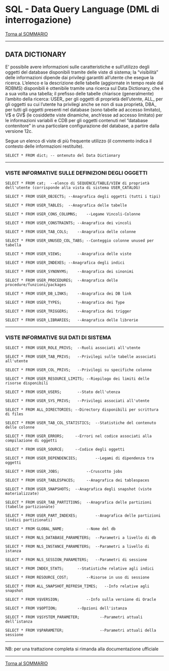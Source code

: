 # SQL - Data Query Language (DML di interrogazione)

[Torna al SOMMARIO](https://github.com/pmarconcini/DB_Oracle_Corso_Base/blob/master/000_sommario.md)

-----------------------------------
## DATA DICTIONARY

E’ possibile avere informazioni sulle caratteristiche e sull’utilizzo degli oggetti del database disponibili tramite delle viste di sistema; la “visibilità” delle informazioni dipende dai privilegi garantiti all’utente che esegue la ricerca.
L’elenco e la descrizione delle tabelle (aggiornate in tempo reale dal RDBMS) disponibili è ottenibile tramite una ricerca sul Data Dictionary, che è a sua volta una tabella; il prefisso delle tabelle chiarisce (generalmente) l’ambito della ricerca: USER_ per gli oggetti di proprietà dell’utente, ALL_ per gli oggetti su cui l’utente ha privilegi anche se non di sua proprietà, DBA_ per tutti gli oggetti presenti nel database (sono tabelle ad accesso limitato), V$ e GV$ (le cosiddette viste dinamiche, anch’esse ad accesso limitato) per le informazioni variabili e CDB per gli oggetti contenuti nel “database contenitore” in una particolare configurazione del database, a partire dalla versione 12c.

Segue un elenco di viste di più frequente utilizzo (il commento indica il contesto delle informazioni restituite).

	SELECT * FROM dict; -- ontenuto del Data Dictionary
 
-----------------------------------
### VISTE INFORMATIVE SULLE DEFINIZIONI DEGLI OGGETTI

	SELECT * FROM cat; 	--elenco di SEQUENCE/TABLE/VIEW di proprietà dell'utente (corrisponde alla vista di sistema USER_CATALOG)

	SELECT * FROM USER_OBJECTS;	--Anagrafica degli oggetti (tutti i tipi)

	SELECT * FROM USER_TABLES;	--Anagrafica delle tabelle

	SELECT * FROM USER_CONS_COLUMNS;	--Legame Vincoli-Colonne

	SELECT * FROM USER_CONSTRAINTS;	--Anagrafica dei vincoli

	SELECT * FROM USER_TAB_COLS;	--Anagrafica delle colonne

	SELECT * FROM USER_UNUSED_COL_TABS; --Conteggio colonne unused per tabella

	SELECT * FROM USER_VIEWS;		--Anagrafica delle viste

	SELECT * FROM USER_INDEXES;	--Anagrafica degli indici

	SELECT * FROM USER_SYNONYMS;	--Anagrafica dei sinonimi

	SELECT * FROM USER_PROCEDURES;	--Anagrafica delle procedure/funzioni/packages

	SELECT * FROM USER_DB_LINKS;	--Anagrafica dei DB link

	SELECT * FROM USER_TYPES;		--Anagrafica dei Type

	SELECT * FROM USER_TRIGGERS;	--Anagrafica dei trigger

	SELECT * FROM USER_LIBRARIES;	--Anagrafica delle librerie


-----------------------------------
### VISTE INFORMATIVE SUI DATI DI SISTEMA

	SELECT * FROM USER_ROLE_PRIVS;	--Ruoli associati all'utente

	SELECT * FROM USER_TAB_PRIVS;   --Privilegi sulle tabelle associati all'utente

	SELECT * FROM USER_COL_PRIVS;	--Privilegi su specifiche colonne

	SELECT * FROM USER_RESOURCE_LIMITS; --Riepilogo dei limiti delle risorse disponibili

	SELECT * FROM USER_USERS;		--Stato dell'utenza

	SELECT * FROM USER_SYS_PRIVS;	--Privilegi associati all'utente

	SELECT * FROM ALL_DIRECTORIES; --Directory disponibili per scrittura di files

	SELECT * FROM USER_TAB_COL_STATISTICS;	--Statistiche del contenuto delle colonne

	SELECT * FROM USER_ERRORS;     --Errori nel codice associati alla compilazione di oggetti

	SELECT * FROM USER_SOURCE;     --Codice degli oggetti

	SELECT * FROM USER_DEPENDENCIES;		--Legami di dipendenza tra oggetti

	SELECT * FROM USER_JOBS;			--Cruscotto jobs

	SELECT * FROM USER_TABLESPACES;		--Anagrafica dei tablespaces

	SELECT * FROM USER_SNAPSHOTS;  --Anagrafica degli snapshot (viste materializzate)

	SELECT * FROM USER_TAB_PARTITIONS;	--Anagrafica delle partizioni (tabelle partizionate)

	SELECT * FROM USER_PART_INDEXES;		--Anagrafica delle partizioni (indici partizionati)

	SELECT * FROM GLOBAL_NAME;			--Nome del db

	SELECT * FROM NLS_DATABASE_PARAMETERS;	--Parametri a livello di db

	SELECT * FROM NLS_INSTANCE_PARAMETERS;	--Parametri a livello di istanza

	SELECT * FROM NLS_SESSION_PARAMETERS;	--Parametri di sessione

	SELECT * FROM INDEX_STATS;		--Statistiche relative agli indici

	SELECT * FROM RESOURCE_COST;		--Risorse in uso di sessione

	SELECT * FROM ALL_SNAPSHOT_REFRESH_TIMES;	--Info relative agli snapshot

	SELECT * FROM V$VERSION;			--Info sulla versione di Oracle

	SELECT * FROM V$OPTION;			--Opzioni dell'istanza

	SELECT * FROM V$SYSTEM_PARAMETER;         --Parametri attuali dell’istanza

	SELECT * FROM V$PARAMETER;                --Parametri attuali della sessione


-----------------------------------
NB: per una trattazione completa si rimanda alla documentazione ufficiale

-----------------------------------
[Torna al SOMMARIO](https://github.com/pmarconcini/DB_Oracle_Corso_Base/blob/master/000_sommario.md)

